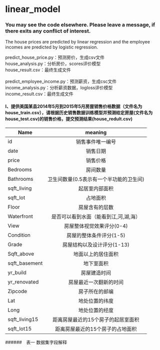 # linear_model
### You may see the code elsewhere. Please leave a message, if there exits any conflict of interest.</br>
The house prices are predicted by linear regression and the employee incomes are predicted by logistic regression.

predict_house_price.py：预测房价，生成csv文件</br>
house_analysis.py：分析房价，scores评价模型</br>
house_result.csv：最终生成文件</br>
</br>
predict_employee_income.py：预测薪资，生成csc文件</br>
income_analysis.py：分析薪资数据，logloss评价模型</br>
income_result.csv：最终生成文件</br>
#### I、提供美国某县2014年5月到2015年5月房屋销售价格数据（文件名为house_train.csv），请根据历史销售数据训练模型并预测给定房屋(文件名为house_test.csv)的销售价格，提交预测结果(house_redult.csv)

| Name | meaning |
| - | :-: | 
| id | 销售事件唯一编号 | 
| date | 销售日期 | 
| price | 销售价格 | 
| Bedrooms | 房间数量 | 
| Bathrooms | 卫生间数量(0.5表示有一个半功能的卫生间) | 
| sqft_living | 起居室内部面积 | 
| sqft_lot | 占地面积 | 
| Floor | 房屋含有的层数 | 
| Waterfront | 是否可以看到水面（能看到江,河,湖,海） | 
| View | 房屋整体视觉效果评分(0-4) | 
| Condition | 房屋的整体条件评分(1-5) | 
| Grade | 房屋结构以及设计评分(1-13) | 
| Sqft_above | 地面以上的居住面积 | 
| sqft_basement | 地下室面积 | 
| yr_build | 房屋建造时间 | 
| yr_renovated | 房屋最近一次翻新的时间 | 
| Zipcode | 房子所在的邮编 | 
| Lat | 地处位置的纬度 | 
| Long | 地处位置的经度 | 
| sqft_living15 | 距离房屋最近的15个房子的起居室面积 | 
| sqft_lot15 | 距离房屋最近的15个房子的占地面积 |
######　表一 数据集字段解释



